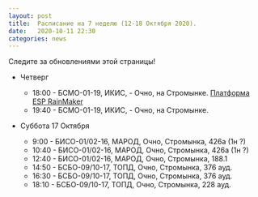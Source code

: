 ```yaml
---
layout: post
title:  Расписание на 7 неделю (12-18 Октября 2020). 
date:   2020-10-11 22:30
categories: news
---
```


Следите за обновлениями этой страницы!

* Четверг 
  * 18:00 - БСМО-01-19, ИКИС,  - Очно, на Стромынке. [Платформа ESP RainMaker](https://colab.research.google.com/drive/14tOBuG6NeQYaBsBzuxqDtVb6UKiQTxIj?usp=sharing)
  * 19:40 - БСМО-01-19, ИКИС,  - Очно, на Стромынке.

* Суббота 17 Октября
  * 9:00  - БИСО-01/02-16, МАРОД, Очно, Стромынка, 426а (1н ?)
  * 10:40 - БИСО-01/02-16, МАРОД, Очно, Стромынка, 426а (1н ?)
  * 12:40 - БИСО-01/02-16, МАРОД, Очно, Стромынка, 188.1
  * 14:50 - БСБО-09/10-17, ТОПД, Очно, Стромынка, 376 ауд.
  * 16:30 - БСБО-09/10-17, ТОПД, Очно, Стромынка, 376 ауд.
  * 18:10 - БСБО-09/10-17, ТОПД, Очно, Стромынка, 228 ауд.
